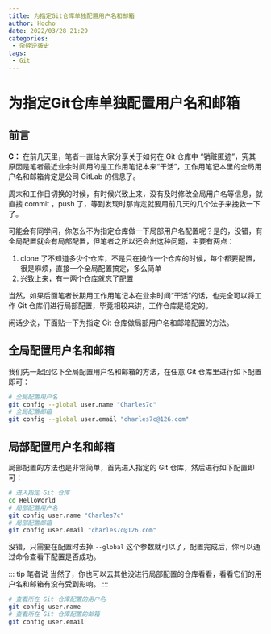 ```yaml
---
title: 为指定Git仓库单独配置用户名和邮箱
author: Hocho
date: 2022/03/28 21:29
categories:
 - 杂碎逆袭史
tags:
 - Git
---
```


# 为指定Git仓库单独配置用户名和邮箱

## 前言

**C：** 在前几天里，笔者一直给大家分享关于如何在 Git 仓库中 “销赃匿迹”，究其原因是笔者最近业余时间用的是工作用笔记本来“干活”，工作用笔记本里的全局用户名和邮箱肯定是公司 GitLab 的信息了。

周末和工作日切换的时候，有时候兴致上来，没有及时修改全局用户名等信息，就直接 commit ，push 了，等到发现时那肯定就要用前几天的几个法子来挽救一下了。

可能会有同学问，你怎么不为指定仓库做一下局部用户名配置呢？是的，没错，有全局配置就会有局部配置，但笔者之所以还会出这种问题，主要有两点：

1. clone 了不知道多少个仓库，不是只在操作一个仓库的时候，每个都要配置，很是麻烦，直接一个全局配置搞定，多么简单
2. 兴致上来，有一两个仓库就忘了配置

当然，如果后面笔者长期用工作用笔记本在业余时间“干活”的话，也完全可以将工作 Git 仓库们进行局部配置，毕竟相较来讲，工作仓库是稳定的。

闲话少说，下面贴一下为指定 Git 仓库做局部用户名和邮箱配置的方法。

## 全局配置用户名和邮箱

我们先一起回忆下全局配置用户名和邮箱的方法，在任意 Git 仓库里进行如下配置即可：

```sh
# 全局配置用户名
git config --global user.name "Charles7c"
# 全局配置邮箱
git config --global user.email "charles7c@126.com"
```

## 局部配置用户名和邮箱

局部配置的方法也是非常简单，首先进入指定的 Git 仓库，然后进行如下配置即可：

```sh
# 进入指定 Git 仓库
cd HelloWorld
# 局部配置用户名
git config user.name "Charles7c"
# 局部配置邮箱
git config user.email "charles7c@126.com"
```

没错，只需要在配置时去掉 `--global` 这个参数就可以了，配置完成后，你可以通过命令查看下配置是否成功。

::: tip 笔者说
当然了，你也可以去其他没进行局部配置的仓库看看，看看它们的用户名和邮箱有没有受到影响。
:::

```sh
# 查看所在 Git 仓库配置的用户名
git config user.name
# 查看所在 Git 仓库配置的邮箱
git config user.email
```